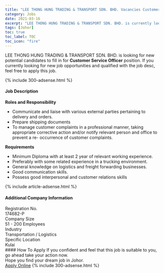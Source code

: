 ```yaml
---
title: "LEE THONG HUNG TRADING & TRANSPORT SDN. BHD. Vacancies Customer Service Officer" 
category: Jobs 
date: 2021-03-16 
excerpt: "LEE THONG HUNG TRADING & TRANSPORT SDN. BHD. is currently looking for suitable person to fill in the Customer Service Officer which based in Johor" 
tags: [Johor] 
toc: true 
toc_label: TOC 
toc_icon: "fire" 
--- 
```


<p>LEE THONG HUNG TRADING & TRANSPORT SDN. BHD. is looking for new potential candidates to fill in for <b>Customer Service Officer</b> position. If you currently looking for new job opportunities and qualified with the job desc, feel free to apply this job.
</p>{% include 300-adsense.html %} 
<div><div><h4>Job Description</h4></div><div><div><span><div><p><strong>Roles and Responsibility</strong></p><ul><li>Communicate and liaise with various external parties pertaining to delivery and orders.</li><li>Prepare shipping documents</li><li>To manage customer complaints in a professional manner, taking appropriate corrective action and/or notify relevant person and office to prevent a re- occurrence of customer complaints.</li></ul><p><strong>Requirements</strong></p><ul><li>Minimum Diploma with at least 2 year of relevant working experience.</li><li>Preferably with some related experience in a trucking environment.</li><li>General knowledge on logistics and freight forwarding businesses.</li><li>Good communication skills.</li><li>Possess good interpersonal and customer relations skills</li></ul></div></span></div></div></div> 
{% include article-adsense.html %} 
<div><div><h4>Additional Company Information</h4></div><div><div><div><div><div><div><div><span>Registration No.</span></div><div><span>174682-P</span></div></div></div></div><div><div><div><div><span>Company Size</span></div><div><span>51 - 200 Employees</span></div></div></div></div><div><div><div><div><span>Industry</span></div><div><span>Transportation / Logistics</span></div></div></div></div><div><div><div><div><span>Specific Location</span></div><div><span>Kulai</span></div></div></div></div></div></div></div></div> 
#### How To Apply 
If you confident and feel that this job is suitable to you, go ahead take your action now. <br/> 
Hope you find your dream job in Johor. <br/> 
<a href="https://www.jobstreet.com.my/en/job/customer-service-officer-4508462?jobId=jobstreet-my-job-4508462&" class="btn btn--info" target="_blank" rel="nofollow noopenner">Apply Online</a> 
{% include 300-adsense.html %} 